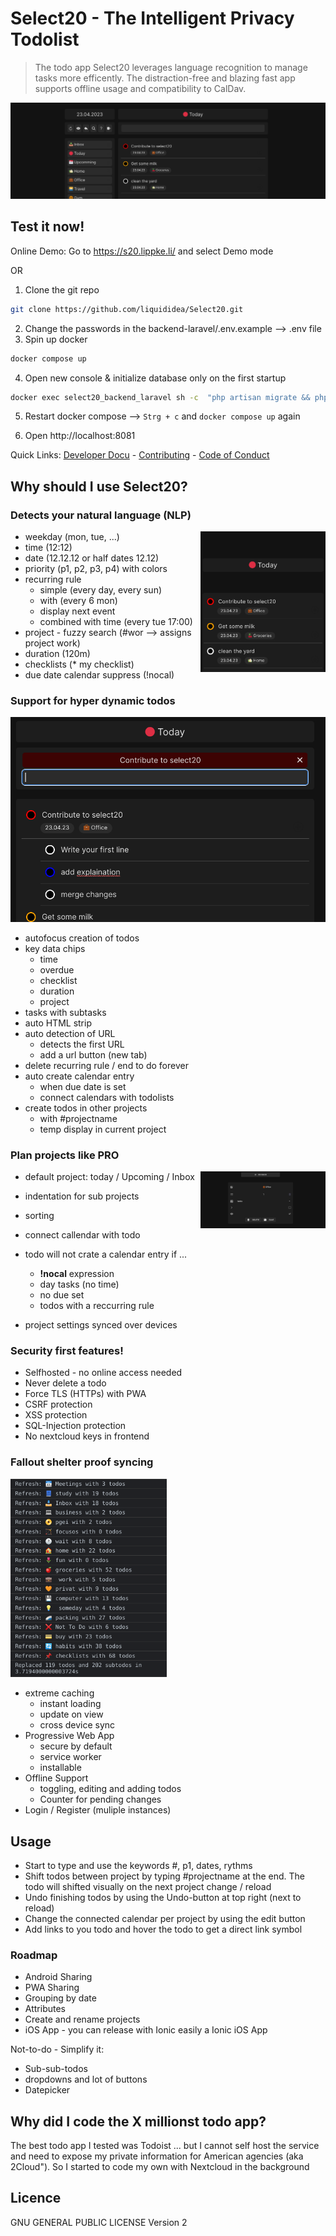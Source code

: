 # Select20 - The Intelligent Privacy Todolist

> The todo app Select20 leverages language recognition to manage tasks more efficently. The distraction-free and blazing fast app supports offline usage and compatibility to CalDav.

<img src="images/inbox.png" alt="drawing"/>

## Test it now!

Online Demo: Go to https://s20.lippke.li/ and select Demo mode

OR

1. Clone the git repo

```sh
git clone https://github.com/liquididea/Select20.git
```

2. Change the passwords in the backend-laravel/.env.example --> .env file
3. Spin up docker

```sh
docker compose up
```

4. Open new console & initialize database only on the first startup

```sh
docker exec select20_backend_laravel sh -c  "php artisan migrate && php artisan jwt:secret -f && php artisan key:generate"
```
5. Restart docker compose --> `Strg + c` and `docker compose up` again

6. Open http://localhost:8081

Quick Links: [Developer Docu](https://github.com/liquididea/Select20/blob/main/DEVELOPER_DOCU.md) - [Contributing](https://github.com/liquididea/Select20/blob/main/CONTRIBUTING.md) - [Code of Conduct](https://github.com/liquididea/Select20/blob/main/CODE_OF_CONDUCT.md)

## Why should I use Select20?

### Detects your natural language (NLP)

<img src="images/mobile.png" align="right" alt="drawing" width="200"/>

- weekday (mon, tue, ...)
- time (12:12)
- date (12.12.12 or half dates 12.12)
- priority (p1, p2, p3, p4) with colors
- recurring rule
  - simple (every day, every sun)
  - with (every 6 mon)
  - display next event
  - combined with time (every tue 17:00)
- project - fuzzy search (#wor --> assigns project work)
- duration (120m)
- checklists (\* my checklist)
- due date calendar suppress (!nocal)

### Support for hyper dynamic todos

<img src="images/subtasks.png" alt="drawing"/>

- autofocus creation of todos
- key data chips
  - time
  - overdue
  - checklist
  - duration
  - project
- tasks with subtasks
- auto HTML strip
- auto detection of URL
  - detects the first URL
  - add a url button (new tab)
- delete recurring rule / end to do forever
- auto create calendar entry
  - when due date is set
  - connect calendars with todolists
- create todos in other projects
  - with #projectname
  - temp display in current project

### Plan projects like PRO

<img src="images/projects.png" align="right" alt="drawing" width="200"/>

- default project: today / Upcoming / Inbox
- indentation for sub projects
- sorting
- connect callendar with todo

- todo will not crate a calendar entry if ...
  - **!nocal** expression
  - day tasks (no time)
  - no due set
  - todos with a reccurring rule
- project settings synced over devices

### Security first features!

- Selfhosted - no online access needed
- Never delete a todo
- Force TLS (HTTPs) with PWA
- CSRF protection
- XSS protection
- SQL-Injection protection
- No nextcloud keys in frontend

### Fallout shelter proof syncing

<img src="images/fast.png" alt="drawing" width="250"/>

- extreme caching
  - instant loading
  - update on view
  - cross device sync
- Progressive Web App
  - secure by default
  - service worker
  - installable
- Offline Support
  - toggling, editing and adding todos
  - Counter for pending changes
- Login / Register (muliple instances)

## Usage

- Start to type and use the keywords #, p1, dates, rythms
- Shift todos between project by typing #projectname at the end. The todo will shifted visually on the next project change / reload
- Undo finishing todos by using the Undo-button at top right (next to reload)
- Change the connected calendar per project by using the edit button
- Add links to you todo and hover the todo to get a direct link symbol

### Roadmap

- Android Sharing
- PWA Sharing
- Grouping by date
- Attributes
- Create and rename projects
- iOS App - you can release with Ionic easily a Ionic iOS App

Not-to-do - Simplify it:

- Sub-sub-todos
- dropdowns and lot of buttons
- Datepicker

## Why did I code the X millionst todo app?

The best todo app I tested was Todoist ... but I cannot self host the service and need to expose my private information for American agencies (aka 2Cloud"). So I started to code my own with Nextcloud in the background

## Licence

GNU GENERAL PUBLIC LICENSE Version 2
